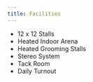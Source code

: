 ```yaml
---
title: Facilities
---
```

- 12 x 12 Stalls
- Heated Indoor Arena
- Heated Grooming Stalls
- Stereo System
- Tack Room
- Daily Turnout